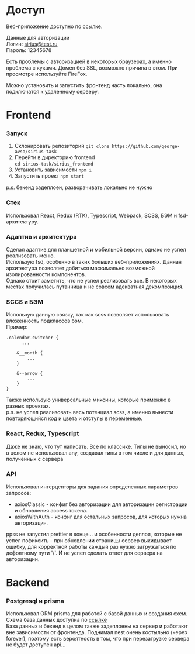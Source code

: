 # Доступ

Веб-приложение доступно по [ссылке](http://cs71915.tmweb.ru/). 

Данные для авторизации  
Логин: sirius@test.ru  
Пароль: 12345678  

Есть проблемы с авторизацией в некоторых браузерах, а именно проблема с куками. Домен без SSL, возможно причина в этом. При просмотре используйте FireFox.

Можно установить и запустить фронтенд часть локально, она подключатся к удаленному серверу.  

# Frontend

### Запуск

1. Склонировать репозиторий
`git clone https://github.com/george-avsa/sirius-task`
2. Перейти в директорию frontend  
`cd sirius-task/sirius_frontend`
3. Установить зависимости
`npm i`
4. Запустить проект
`npm start`

p.s. бекенд задеплоен, разворачивать локально не нужно

### Стек
Использовал React, Redux (RTK), Typescript, Webpack, SCSS, БЭМ и fsd-архитектуру.

### Адаптив и архитектура
Сделал адаптив для планшетной и мобильной версии, однако не успел реализовать меню.  
Использую fsd, особенно в таких больших веб-приложениях. Данная архитектура позволяет добиться маскимально возможной изолированности компонентов.  
Однако стоит заметить, что не успел реализовать все. В некоторых местах получилась путанница и не совсем адекватная декомпозиция.

### SCCS и БЭМ
Использую данную связку, так как scss позволяет использовать вложенность подклассов бэм.  
Пример:
```
.calendar-switcher {
      ...

    &__month {
        ...
    }

    &--arrow {
        ...
    }
}
```
Также использую универсальные миксины, которые применяю в разных проектах.  
p.s. не успел реализовать весь потенциал scss, а именно вынести повторяющийся код и цвета и отступы в переменные.

### React, Redux, Typescript
Даже не знаю, что тут написать. Все по классике. Типы не выносил, но в целом не использовал any, создавал типы в том числе и для данных, полученных с сервера

### API
Использовал интерцепторы для задания определенных параметров запросов:  
- axiosClassic - конфиг без авторизации для авторизации регистрации и обновления access токена.
- axiosWithAuth - конфиг для остальных запросов, для которых нужна авторизация.

ppss не запустил prettier в конце... и особенности деплоя, которые не успел пофиксить - при обновлении страницы сервер выкидывает ошибку, для корректной работы каждый раз нужно загружаться по дефолтному пути '/'. И не успел сделать ответ для сервера на авторизации.

# Backend

### Postgresql и prisma
Использовал ORM prisma для работой с базой данных и создания схем. Схема база данных доступна по [ссылке](https://disk.yandex.ru/i/P2WvrK3RZKMvgw)  
База данных и бекенд в целом также задеплоены на сервер и работают вне зависимости от фронтенда.
Поднимал nest очень костыльно (через forever), поэтому есть вероятность в том, что при перезагрузке сервера не будет доступен api...
